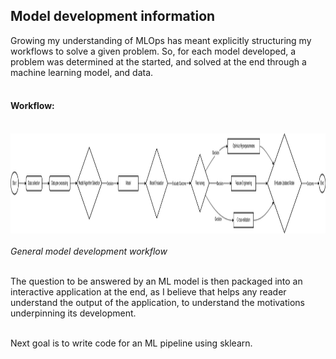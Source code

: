## Model development information
Growing my understanding of MLOps has meant explicitly structuring my workflows to solve a given problem. So, for each model developed, a problem was determined at the started, and solved at the end through a machine learning model, and data.<br><br>

#### Workflow:<br><br>
<img src="workflow.svg" alt="workflow" width="999" height="160"/><br><br>
*General model development workflow*<br><br>

The question to be answered by an ML model is then packaged into an interactive application at the end, as I believe that helps any reader understand the output of the application, to understand the motivations underpinning its development.<br><br>

Next goal is to write code for an ML pipeline using sklearn.